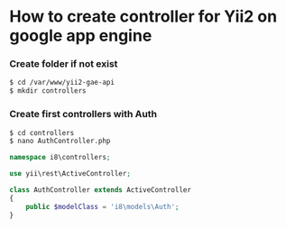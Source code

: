 # How to create controller for Yii2 on google app engine

### Create folder if not exist
```bash
$ cd /var/www/yii2-gae-api
$ mkdir controllers
```

### Create first controllers with Auth
```bash
$ cd controllers
$ nano AuthController.php
```

```php
namespace i8\controllers;

use yii\rest\ActiveController;

class AuthController extends ActiveController
{
    public $modelClass = 'i8\models\Auth';
}
```